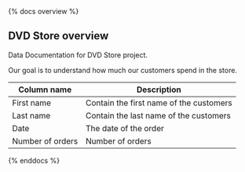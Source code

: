 {% docs overview %}

## DVD Store overview

Data Documentation for DVD Store project.

Our goal is to understand how much our customers spend in the store.

| Column name      | Description                             |  
|------------------|-----------------------------------------|
| First name       | Contain the first name of the customers |  
| Last name        | Contain the last name of the customers  |   
| Date             | The date of the order                   | 
| Number of orders |  Number of orders                                       |

{% enddocs %}